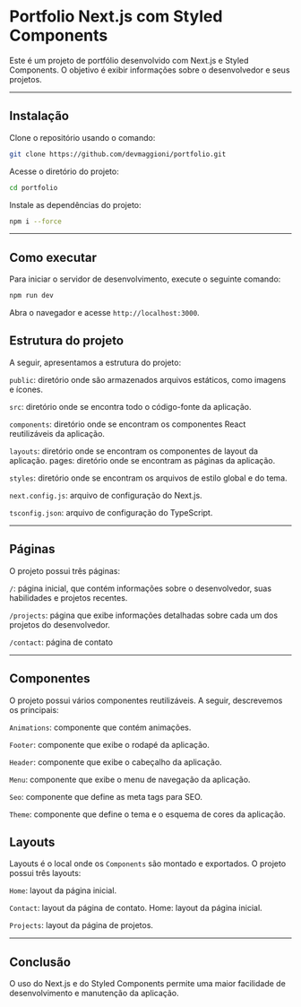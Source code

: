 # Portfolio Next.js com Styled Components

Este é um projeto de portfólio desenvolvido com Next.js e Styled Components. O objetivo é exibir informações sobre o desenvolvedor e seus projetos.

---

## Instalação
Clone o repositório usando o comando:

```bash
git clone https://github.com/devmaggioni/portfolio.git
```

Acesse o diretório do projeto:

```bash
cd portfolio
```

Instale as dependências do projeto:
```bash
npm i --force
```

---

## Como executar

Para iniciar o servidor de desenvolvimento, execute o seguinte comando:

```bash
npm run dev
```
Abra o navegador e acesse `http://localhost:3000`.

## Estrutura do projeto
A seguir, apresentamos a estrutura do projeto:

`public`: diretório onde são armazenados arquivos estáticos, como imagens e ícones.

`src`: diretório onde se encontra todo o código-fonte da aplicação.

`components`: diretório onde se encontram os componentes React reutilizáveis da aplicação.

`layouts`: diretório onde se encontram os componentes de layout da aplicação.
pages: diretório onde se encontram as páginas da aplicação.

`styles`: diretório onde se encontram os arquivos de estilo global e do tema.

`next.config.js`: arquivo de configuração do Next.js.

`tsconfig.json`: arquivo de configuração do TypeScript.

---

## Páginas
O projeto possui três páginas:

`/`: página inicial, que contém informações sobre o desenvolvedor, suas habilidades e projetos recentes.

`/projects`: página que exibe informações detalhadas sobre cada um dos projetos do desenvolvedor.

`/contact`: página de contato

---

## Componentes
O projeto possui vários componentes reutilizáveis. A seguir, descrevemos os principais:

`Animations`: componente que contém animações.

`Footer`: componente que exibe o rodapé da aplicação.

`Header`: componente que exibe o cabeçalho da aplicação.

`Menu`: componente que exibe o menu de navegação da aplicação.

`Seo`: componente que define as meta tags para SEO.

`Theme`: componente que define o tema e o esquema de cores da aplicação.

## Layouts
Layouts é o local onde os `Components` são montado e exportados. O projeto possui três layouts:

`Home`: layout da página inicial.

`Contact`: layout da página de contato.
Home: layout da página inicial.

`Projects`: layout da página de projetos.

---

## Conclusão
O uso do Next.js e do Styled Components permite uma maior facilidade de desenvolvimento e manutenção da aplicação.
